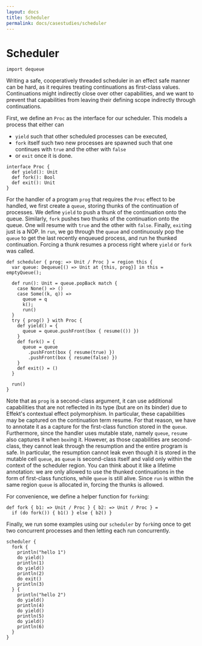 ```yaml
---
layout: docs
title: Scheduler
permalink: docs/casestudies/scheduler
---
```


# Scheduler

```effekt:prelude:hide
import dequeue
```

Writing a safe, cooperatively threaded scheduler in an effect safe manner can be hard, as it requires treating continuations as first-class values.
Continuations might indirectly close over other capabilities, and we want to prevent that capabilities from leaving their defining scope indirectly through continuations.

First, we define an `Proc` as the interface for our scheduler.
This models a process that either can
- `yield` such that other scheduled processes can be executed,
- `fork` itself such two new processes are spawned such that one continues with `true` and the other with `false`
- or `exit` once it is done.

```effekt
interface Proc {
  def yield(): Unit
  def fork(): Bool
  def exit(): Unit
}
```

For the handler of a program `prog` that requires the `Proc` effect to be handled, we first create a `queue`, storing thunks of the continuation of processes.
We define `yield` to push a thunk of the continuation onto the queue.
Similarly, `fork` pushes two thunks of the continuation onto the queue. One will resume with `true` and the other with `false`.
Finally, `exit`ing just is a NOP.
In `run`, we go through the `queue` and continuously pop the `queue` to get the last recently enqueued process, and run he thunked continuation.
Forcing a thunk resumes a process right where `yield` or `fork` was called.

```effekt
def scheduler { prog: => Unit / Proc } = region this {
  var queue: Dequeue[() => Unit at {this, prog}] in this = emptyQueue();

  def run(): Unit = queue.popBack match {
    case None() => ()
    case Some((k, q)) =>
      queue = q
      k();
      run()
  }
  try { prog() } with Proc {
    def yield() = {
      queue = queue.pushFront(box { resume(()) })
    }
    def fork() = {
      queue = queue
        .pushFront(box { resume(true) })
        .pushFront(box { resume(false) })
    }
    def exit() = ()
  }

  run()
}
```

Note that as `prog` is a second-class argument, it can use additional capabilities that are not reflected in its type (but are on its binder) due to Effekt's contextual effect polymorphism.
In particular, these capabilities may be captured on the continuation term resume.
For that reason, we have to annotate it as a capture for the first-class function stored in the `queue`.
Furthermore, since the handler uses mutable state, namely `queue`, `resume` also captures it when `box`ing it.
However, as those capabilities are second-class, they cannot leak through the resumption and the entire program is safe. In particular, the resumption cannot leak even though it is stored in the mutable cell `queue`, as `queue` is second-class itself and valid only within the context of the scheduler region.
You can think about it like a lifetime annotation: we are only allowed to use the thunked continuations in the form of first-class functions, while `queue` is still alive.
Since `run` is within the same region `queue` is allocated in, forcing the thunks is allowed.

For convenience, we define a helper function for `fork`ing:

```effekt
def fork { b1: => Unit / Proc } { b2: => Unit / Proc } =
  if (do fork()) { b1() } else { b2() }
```

Finally, we run some examples using our `scheduler` by `fork`ing once to get two concurrent processes and then letting each run concurrently.

```effekt:repl
scheduler {
  fork {
    println("hello 1")
    do yield()
    println(1)
    do yield()
    println(2)
    do exit()
    println(3)
  } {
    println("hello 2")
    do yield()
    println(4)
    do yield()
    println(5)
    do yield()
    println(6)
  }
}
```
